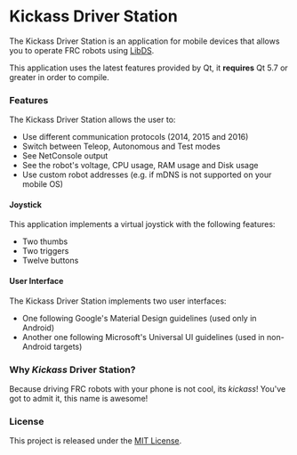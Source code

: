 # Kickass Driver Station

The Kickass Driver Station is an application for mobile devices that allows you to operate FRC robots using [LibDS](https://github.com/frc-utilities/libds). 

This application uses the latest features provided by Qt, it **requires** Qt 5.7 or greater in order to compile.

### Features

The Kickass Driver Station allows the user to:

- Use different communication protocols (2014, 2015 and 2016)
- Switch between Teleop, Autonomous and Test modes
- See NetConsole output
- See the robot's voltage, CPU usage, RAM usage and Disk usage
- Use custom robot addresses (e.g. if mDNS is not supported on your mobile OS)

#### Joystick

This application implements a virtual joystick with the following features:

- Two thumbs
- Two triggers
- Twelve buttons

#### User Interface

The Kickass Driver Station implements two user interfaces:

- One following Google's Material Design guidelines (used only in Android)
- Another one following Microsoft's Universal UI guidelines (used in non-Android targets)

### Why *Kickass* Driver Station?

Because driving FRC robots with your phone is not cool, its *kickass*! You've got to admit it, this name is awesome!

### License

This project is released under the [MIT License](LICENSE.md).
